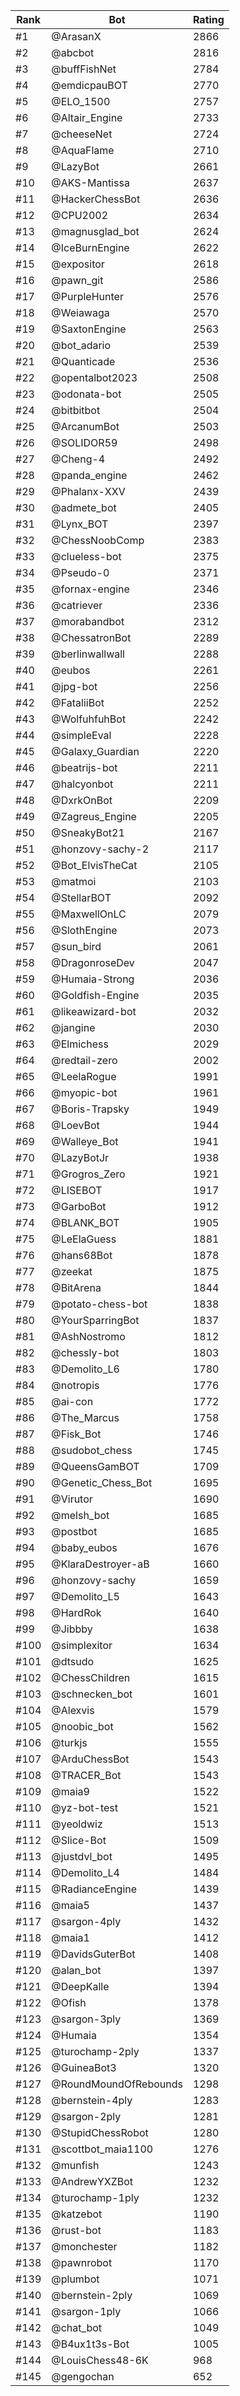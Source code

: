 Rank|Bot|Rating
---|---|---
#1|@ArasanX|2866
#2|@abcbot|2816
#3|@buffFishNet|2784
#4|@emdicpauBOT|2770
#5|@ELO_1500|2757
#6|@Altair_Engine|2733
#7|@cheeseNet|2724
#8|@AquaFlame|2710
#9|@LazyBot|2661
#10|@AKS-Mantissa|2637
#11|@HackerChessBot|2636
#12|@CPU2002|2634
#13|@magnusglad_bot|2624
#14|@IceBurnEngine|2622
#15|@expositor|2618
#16|@pawn_git|2586
#17|@PurpleHunter|2576
#18|@Weiawaga|2570
#19|@SaxtonEngine|2563
#20|@bot_adario|2539
#21|@Quanticade|2536
#22|@opentalbot2023|2508
#23|@odonata-bot|2505
#24|@bitbitbot|2504
#25|@ArcanumBot|2503
#26|@SOLIDOR59|2498
#27|@Cheng-4|2492
#28|@panda_engine|2462
#29|@Phalanx-XXV|2439
#30|@admete_bot|2405
#31|@Lynx_BOT|2397
#32|@ChessNoobComp|2383
#33|@clueless-bot|2375
#34|@Pseudo-0|2371
#35|@fornax-engine|2346
#36|@catriever|2336
#37|@morabandbot|2312
#38|@ChessatronBot|2289
#39|@berlinwallwall|2288
#40|@eubos|2261
#41|@jpg-bot|2256
#42|@FataliiBot|2252
#43|@WolfuhfuhBot|2242
#44|@simpleEval|2228
#45|@Galaxy_Guardian|2220
#46|@beatrijs-bot|2211
#47|@halcyonbot|2211
#48|@DxrkOnBot|2209
#49|@Zagreus_Engine|2205
#50|@SneakyBot21|2167
#51|@honzovy-sachy-2|2117
#52|@Bot_ElvisTheCat|2105
#53|@matmoi|2103
#54|@StellarBOT|2092
#55|@MaxwellOnLC|2079
#56|@SlothEngine|2073
#57|@sun_bird|2061
#58|@DragonroseDev|2047
#59|@Humaia-Strong|2036
#60|@Goldfish-Engine|2035
#61|@likeawizard-bot|2032
#62|@jangine|2030
#63|@Elmichess|2029
#64|@redtail-zero|2002
#65|@LeelaRogue|1991
#66|@myopic-bot|1961
#67|@Boris-Trapsky|1949
#68|@LoevBot|1944
#69|@Walleye_Bot|1941
#70|@LazyBotJr|1938
#71|@Grogros_Zero|1921
#72|@LISEBOT|1917
#73|@GarboBot|1912
#74|@BLANK_BOT|1905
#75|@LeElaGuess|1881
#76|@hans68Bot|1878
#77|@zeekat|1875
#78|@BitArena|1844
#79|@potato-chess-bot|1838
#80|@YourSparringBot|1837
#81|@AshNostromo|1812
#82|@chessly-bot|1803
#83|@Demolito_L6|1780
#84|@notropis|1776
#85|@ai-con|1772
#86|@The_Marcus|1758
#87|@Fisk_Bot|1746
#88|@sudobot_chess|1745
#89|@QueensGamBOT|1709
#90|@Genetic_Chess_Bot|1695
#91|@Virutor|1690
#92|@melsh_bot|1685
#93|@postbot|1685
#94|@baby_eubos|1676
#95|@KlaraDestroyer-aB|1660
#96|@honzovy-sachy|1659
#97|@Demolito_L5|1643
#98|@HardRok|1640
#99|@Jibbby|1638
#100|@simplexitor|1634
#101|@dtsudo|1625
#102|@ChessChildren|1615
#103|@schnecken_bot|1601
#104|@Alexvis|1579
#105|@noobic_bot|1562
#106|@turkjs|1555
#107|@ArduChessBot|1543
#108|@TRACER_Bot|1543
#109|@maia9|1522
#110|@yz-bot-test|1521
#111|@yeoldwiz|1513
#112|@Slice-Bot|1509
#113|@justdvl_bot|1495
#114|@Demolito_L4|1484
#115|@RadianceEngine|1439
#116|@maia5|1437
#117|@sargon-4ply|1432
#118|@maia1|1412
#119|@DavidsGuterBot|1408
#120|@alan_bot|1397
#121|@DeepKalle|1394
#122|@Ofish|1378
#123|@sargon-3ply|1369
#124|@Humaia|1354
#125|@turochamp-2ply|1337
#126|@GuineaBot3|1320
#127|@RoundMoundOfRebounds|1298
#128|@bernstein-4ply|1283
#129|@sargon-2ply|1281
#130|@StupidChessRobot|1280
#131|@scottbot_maia1100|1276
#132|@munfish|1243
#133|@AndrewYXZBot|1232
#134|@turochamp-1ply|1232
#135|@katzebot|1190
#136|@rust-bot|1183
#137|@monchester|1182
#138|@pawnrobot|1170
#139|@plumbot|1071
#140|@bernstein-2ply|1069
#141|@sargon-1ply|1066
#142|@chat_bot|1049
#143|@B4ux1t3s-Bot|1005
#144|@LouisChess48-6K|968
#145|@gengochan|652
